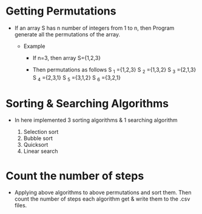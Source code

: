# Getting Permutations #

* If an array S has n number of integers from 1 to n, then Program generate all the permutations of the array.

	* Example

		* If n=3, then array S={1,2,3}

		* Then permutations as follows
				S <sub>1</sub> ={1,2,3}
				S <sub>2</sub> ={1,3,2}
				S <sub>3</sub> ={2,1,3}
				S <sub>4</sub> ={2,3,1}
				S <sub>5</sub> ={3,1,2}
				S <sub>6</sub> ={3,2,1}


# Sorting & Searching Algorithms #

* In here implemented 3 sorting algorithms & 1 searching algorithm
	
	1. Selection sort
	2. Bubble sort
	3. Quicksort
	4. Linear search


# Count the number of steps #

* Applying above algorithms to above permutations and sort them. Then count the number of steps each algorithm get & write them to the .csv files.